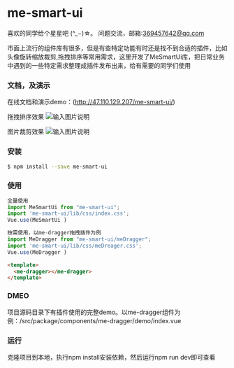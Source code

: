 
# me-smart-ui

喜欢的同学给个星星吧 (^_−)☆。  问题交流，邮箱:369457642@qq.com

市面上流行的组件库有很多，但是有些特定功能有时还是找不到合适的插件，比如头像旋转缩放裁剪,拖拽排序等常用需求，这里开发了MeSmartUi库，把日常业务中遇到的一些特定需求整理成插件发布出来，给有需要的同学们使用


### 文档，及演示
在线文档和演示demo：(http://47.110.129.207/me-smart-ui/)

拖拽排序效果
![输入图片说明](http://182.43.179.137:81/public/images/me-smart-ui/dragOrder.gif)


图片裁剪效果
![输入图片说明](http://182.43.179.137:81/public/images/me-smart-ui/2.png)


### 安装

```bash
$ npm install --save me-smart-ui

```
### 使用

```js
全量使用
import MeSmartUi from "me-smart-ui";
import 'me-smart-ui/lib/css/index.css';
Vue.use(MeSmartUi )

按需使用，以me-dragger拖拽插件为例
import MeDragger from "me-smart-ui/meDragger";
import 'me-smart-ui/lib/css/meDreager.css';
Vue.use(MeDragger )
```

```html
<template>
  <me-dragger></me-dragger>
</template>
 ```


### DMEO
 项目源码目录下有插件使用的完整demo。以me-dragger组件为例：/src/package/components/me-dragger/demo/index.vue


### 运行
克隆项目到本地，执行npm install安装依赖，然后运行npm run dev即可查看



